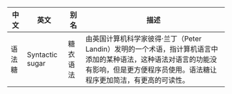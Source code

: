 | 中文   | 英文            | 别名     | 描述                                                         |
| ------ | --------------- | -------- | ------------------------------------------------------------ |
| 语法糖 | Syntactic sugar | 糖衣语法 | 由英国计算机科学家彼得·兰丁（Peter Landin）发明的一个术语，指计算机语言中添加的某种语法，这种语法对语言的功能没有影响，但是更方便程序员使用。语法糖让程序更加简洁，有更高的可读性。 |

